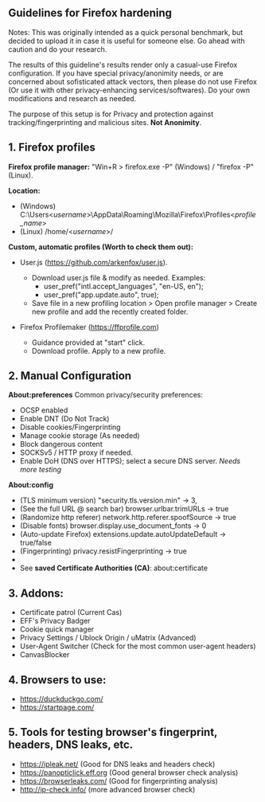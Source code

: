 ## Guidelines for Firefox hardening

Notes: This was originally intended as a quick personal benchmark, but decided to upload it in case it is useful for someone else. Go ahead with caution and do your research.

The results of this guideline's results render only a casual-use Firefox configuration. If you have special privacy/anonimity needs, or are concerned about sofisticated attack vectors, then please do not use Firefox (Or use it with other privacy-enhancing services/softwares). Do your own modifications and research as needed.

The purpose of this setup is for Privacy and protection against tracking/fingerprinting and malicious sites. **Not Anonimity**.

## 1. Firefox profiles
**Firefox profile manager:** "Win+R > firefox.exe -P" (Windows) / "firefox -P" (Linux). 

**Location:**
- (Windows) C:\Users\<*username*>\AppData\Roaming\Mozilla\Firefox\Profiles\<*profile_name*>
- (Linux) /home/<*username*>/
  
**Custom, automatic profiles (Worth to check them out):**
- User.js (https://github.com/arkenfox/user.js).
  - Download user.js file & modify as needed. Examples: 
    - user_pref("intl.accept_languages", "en-US, en");
    - user_pref("app.update.auto", true);
  - Save file in a new profiling location > Open profile manager > Create new profile and add the recently created folder.

- Firefox Profilemaker (https://ffprofile.com) 
  - Guidance provided at "start" click.
  - Download profile. Apply to a new profile.
 ## 2. Manual Configuration
 
 **About:preferences**
Common privacy/security preferences:
- OCSP enabled
- Enable DNT (Do Not Track)
- Disable cookies/Fingerprinting
- Manage cookie storage (As needed)
- Block dangerous content
- SOCKSv5 / HTTP proxy if needed.
- Enable DoH (DNS over HTTPS); select a secure DNS server. *Needs more testing*

**About:config**

- (TLS minimum version) "security.tls.version.min" -> 3, 
- (See the full URL @ search bar) browser.urlbar.trimURLs -> true
- (Randomize http referer) network.http.referer.spoofSource -> true
- (Disable fonts) browser.display.use_document_fonts -> 0
- (Auto-update Firefox) extensions.update.autoUpdateDefault -> true/false
- (Fingerprinting) privacy.resistFingerprinting -> true
- 
- See **saved Certificate Authorities (CA)**: about:certificate


## 3. Addons:
- Certificate patrol (Current Cas)
- EFF's Privacy Badger
- Cookie quick manager
- Privacy Settings / Ublock Origin / uMatrix (Advanced)
- User-Agent Switcher (Check for the most common user-agent headers)
- CanvasBlocker

## 4. Browsers to use:
- https://duckduckgo.com/
- https://startpage.com/

## 5. Tools for testing browser's fingerprint, headers, DNS leaks, etc.
- https://ipleak.net/ (Good for DNS leaks and headers check)
- https://panopticlick.eff.org (Good general browser check analysis)
- https://browserleaks.com/ (Good for fingerprinting analysis)
- http://ip-check.info/ (more advanced browser check)
